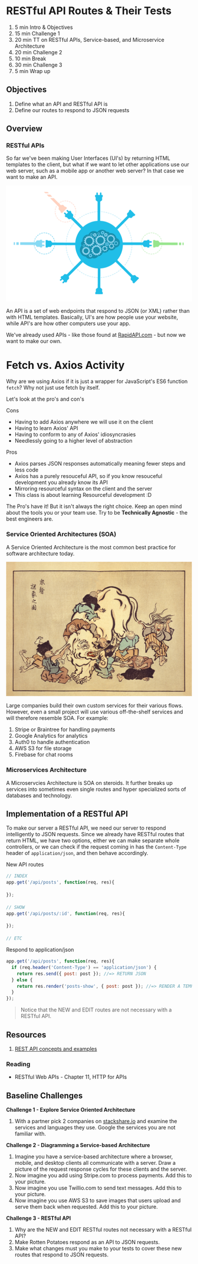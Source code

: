 # RESTful API Routes & Their Tests

1. 5 min Intro & Objectives
1. 15 min Challenge 1
1. 20 min TT on RESTful APIs, Service-based, and Microservice Architecture
1. 20 min Challenge 2
1. 10 min Break
1. 30 min Challenge 3
1. 5 min Wrap up

## Objectives

1. Define what an API and RESTful API is
1. Define our routes to respond to JSON requests

## Overview

### RESTful APIs

So far we've been making User Interfaces (UI's) by returning HTML templates to the client, but what if we want to let other applications use our web server, such as a mobile app or another web server? In that case we want to make an API.

![realtime-api.png](assets/realtime-api.png)

An API is a set of web endpoints that respond to JSON (or XML) rather than with HTML templates. Basically, UI's are how people use your website, while API's are how other computers use your app.

We've already used APIs - like those found at [RapidAPI.com](rapidapi.com) - but now we want to make our own.

# Fetch vs. Axios Activity

Why are we using Axios if it is just a wrapper for JavaScript's ES6 function `fetch`? Why not just use fetch by itself.

Let's look at the pro's and con's

Cons
* Having to add Axios anywhere we will use it on the client
* Having to learn Axios' API
* Having to conform to any of Axios' idiosyncrasies
* Needlessly going to a higher level of abstraction

Pros
* Axios parses JSON responses automatically meaning fewer steps and less code
* Axios has a purely resouceful API, so if you know resouceful development you already know its API
* Mirroring resourceful syntax on the client and the server
* This class is about learning Resourceful development :D

The Pro's have it! But it isn't always the right choice. Keep an open mind about the tools you or your team use. Try to be **Technically Agnostic** - the best engineers are.

### Service Oriented Architectures (SOA)

A Service Oriented Architecture is the most common best practice for software architecture today.

![elephant](assets/elephant.jpg)

Large companies build their own custom services for their various flows. However, even a small project will use various off-the-shelf services and will therefore resemble SOA. For example:

1. Stripe or Braintree for handling payments
1. Google Analytics for analytics
1. Auth0 to handle authentication
1. AWS S3 for file storage
1. Firebase for chat rooms

### Microservices Architecture

A Microservcies Architecture is SOA on steroids. It further breaks up services into sometimes even single routes and hyper specialized sorts of databases and technology.

## Implementation of a RESTful API

To make our server a RESTful API, we need our server to respond intelligently to JSON requests. Since we already have RESTful routes that return HTML, we have two options, either we can make separate whole controllers, or we can check if the request coming in has the `Content-Type` header of `application/json`, and then behave accordingly.

New API routes
```js
// INDEX
app.get('/api/posts', function(req, res){

});

// SHOW
app.get('/api/posts/:id', function(req, res){

});

// ETC
```

Respond to application/json
```js
app.get('/api/posts', function(req, res){
  if (req.header('Content-Type') == 'application/json') {
    return res.send({ post: post }); //=> RETURN JSON
  } else {
    return res.render('posts-show', { post: post }); //=> RENDER A TEMPLATE
  }
});
```

> Notice that the NEW and EDIT routes are not necessary with a RESTful API.

## Resources

1. [REST API concepts and examples](https://www.youtube.com/watch?v=7YcW25PHnAA)

### Reading

- RESTful Web APIs - Chapter 11, HTTP for APIs

## Baseline Challenges

**Challenge 1 - Explore Service Oriented Architecture**
1. With a partner pick 2 companies on [stackshare.io](https://stackshare.io/stacks) and examine the services and languages they use. Google the services you are not familiar with.

**Challenge 2 - Diagramming a Service-based Architecture**
1. Imagine you have a service-based architecture where a browser, mobile, and desktop clients all communicate with a server. Draw a picture of the request response cycles for these clients and the server.
1. Now imagine you add using Stripe.com to process payments. Add this to your picture.
1. Now imagine you use Twillio.com to send text messages. Add this to your picture.
1. Now imagine you use AWS S3 to save images that users upload and serve them back when requested. Add this to your picture.

**Challenge 3 - RESTful API**
1. Why are the NEW and EDIT RESTful routes not necessary with a RESTful API?
1. Make Rotten Potatoes respond as an API to JSON requests.
1. Make what changes must you make to your tests to cover these new routes that respond to JSON requests.
